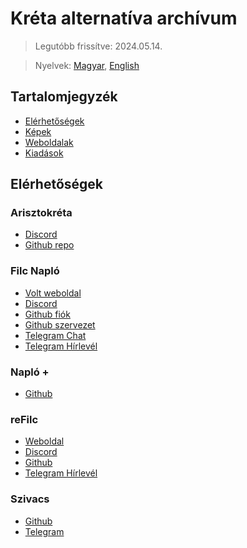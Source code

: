 # Kréta alternatíva archívum

> Legutóbb frissítve: 2024.05.14.

> Nyelvek: [Magyar](README.md), [English](README_en.md)

## Tartalomjegyzék

- [Elérhetőségek](#elérhetőségek)
- [Képek](Images/README.md)
- [Weboldalak](Sites/README.md)
- [Kiadások](Releases/README.md)

## Elérhetőségek

### Arisztokréta
-   [Discord](https://discord.gg/k3e2pqC)
-   [Github repo](https://github.com/Coware-Apps/ellenorzo)

### Filc Napló
-   [Volt weboldal](https://filc.vercel.app)
-   [Discord](https://discord.gg/GqzTJj5)
-   [Github fiók](https://github.com/filcnaplo)
-   [Github szervezet](https://github.com/filc)
-   [Telegram Chat](https://t.me/filcnaplo)
-   [Telegram Hírlevél](https://t.me/filcnaplo_hirlevel)

### Napló +
-   [Github](https://github.com/Coware-Apps/naplo)

### reFilc
-   [Weboldal](https://refilc.hu)
-   [Discord](https://discord.com/invite/7d6cn3Yypz)
-   [Github](https://github.com/refilc)
-   [Telegram Hírlevél](https://t.me/refilc)

### Szivacs
-   [Github](https://github.com/boapps/Szivacs-Naplo)
-   [Telegram](https://t.me/eSzivacs/)